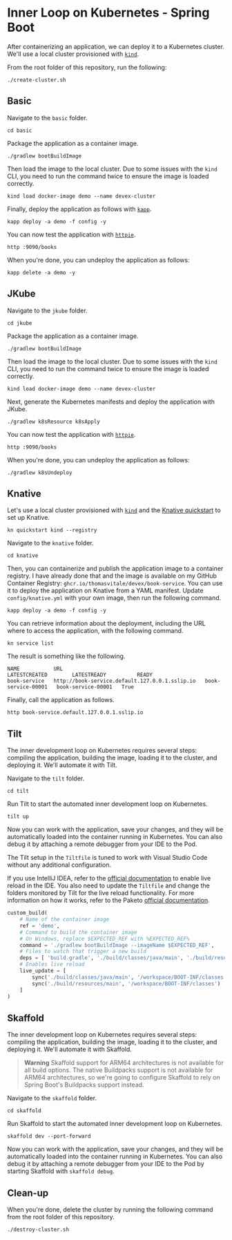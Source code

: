 # Inner Loop on Kubernetes - Spring Boot

After containerizing an application, we can deploy it to a Kubernetes cluster. We'll use a local cluster provisioned with [`kind`](https://kind.sigs.k8s.io).

From the root folder of this repository, run the following:

```shell
./create-cluster.sh
```

## Basic

Navigate to the `basic` folder.

```shell
cd basic
```

Package the application as a container image.

```shell
./gradlew bootBuildImage
```

Then load the image to the local cluster. Due to some issues with the `kind` CLI, you need to run the command twice to ensure the image is loaded correctly.

```shell
kind load docker-image demo --name devex-cluster
```

Finally, deploy the application as follows with [`kapp`](https://carvel.dev/kapp/docs/latest/install).

```shell
kapp deploy -a demo -f config -y
```

You can now test the application with [`httpie`](https://httpie.io).

```shell
http :9090/books
```

When you're done, you can undeploy the application as follows:

```shell
kapp delete -a demo -y
```

## JKube

Navigate to the `jkube` folder.

```shell
cd jkube
```

Package the application as a container image.

```shell
./gradlew bootBuildImage
```

Then load the image to the local cluster. Due to some issues with the `kind` CLI, you need to run the command twice to ensure the image is loaded correctly.

```shell
kind load docker-image demo --name devex-cluster
```

Next, generate the Kubernetes manifests and deploy the application with JKube.

```shell
./gradlew k8sResource k8sApply
```

You can now test the application with [`httpie`](https://httpie.io).

```shell
http :9090/books
```

When you're done, you can undeploy the application as follows:

```shell
./gradlew k8sUndeploy
```

## Knative

Let's use a local cluster provisioned with [`kind`](https://kind.sigs.k8s.io) and the [Knative quickstart](https://knative.dev/docs/getting-started/quickstart-install/) to set up Knative.

```shell
kn quickstart kind --registry
```

Navigate to the `knative` folder.

```shell
cd knative
```

Then, you can containerize and publish the application image to a container registry. I have already done that and the image is available on my GitHub Container Registry: `ghcr.io/thomasvitale/devex/book-service`. You can use it to deploy the application on Knative from a YAML manifest. Update `config/knative.yml` with your own image, then run the following command.

```shell
kapp deploy -a demo -f config -y
```

You can retrieve information about the deployment, including the URL where to access the application, with the following command.

```shell
kn service list
```

The result is something like the following.

```shell
NAME           URL                                              LATESTCREATED        LATESTREADY          READY
book-service   http://book-service.default.127.0.0.1.sslip.io   book-service-00001   book-service-00001   True
```

Finally, call the application as follows.

```shell
http book-service.default.127.0.0.1.sslip.io
```

## Tilt

The inner development loop on Kubernetes requires several steps: compiling the application, building the image, loading it to the cluster, and deploying it. We'll automate it with Tilt.

Navigate to the `tilt` folder.

```shell
cd tilt
```

Run Tilt to start the automated inner development loop on Kubernetes.

```shell
tilt up
```

Now you can work with the application, save your changes, and they will be automatically loaded into the container running in Kubernetes. You can also debug it by attaching a remote debugger from your IDE to the Pod.

The Tilt setup in the `Tiltfile` is tuned to work with Visual Studio Code without any additional configuration. 

If you use IntelliJ IDEA, refer to the [official documentation](https://www.jetbrains.com/help/idea/spring-boot.html#application-update-policies) to enable live reload in the IDE. You also need to update the `Tiltfile` and change the folders monitored by Tilt for the live reload functionality. For more information on how it works, refer to the Paketo [official documentation](https://paketo.io/docs/howto/java/#enable-process-reloading).

```python
custom_build(
    # Name of the container image
    ref = 'demo',
    # Command to build the container image
    # On Windows, replace $EXPECTED_REF with %EXPECTED_REF%
    command = './gradlew bootBuildImage --imageName $EXPECTED_REF',
    # Files to watch that trigger a new build
    deps = [ 'build.gradle', './build/classes/java/main', './build/resources/main' ],
    # Enables live reload
    live_update = [
        sync('./build/classes/java/main', '/workspace/BOOT-INF/classes'),
        sync('./build/resources/main', '/workspace/BOOT-INF/classes')
    ]
)
```

## Skaffold

The inner development loop on Kubernetes requires several steps: compiling the application, building the image, loading it to the cluster, and deploying it. We'll automate it with Skaffold.

> **Warning**
> Skaffold support for ARM64 architectures is not available for all build options. The native Buildpacks support is not available for ARM64 architectures, so we're going to configure Skaffold to rely on Spring Boot's Buildpacks support instead.

Navigate to the `skaffold` folder.

```shell
cd skaffold
```

Run Skaffold to start the automated inner development loop on Kubernetes.

```shell
skaffold dev --port-forward
```

Now you can work with the application, save your changes, and they will be automatically loaded into the container running in Kubernetes. You can also debug it by attaching a remote debugger from your IDE to the Pod by starting Skaffold with `skaffold debug`.

## Clean-up

When you're done, delete the cluster by running the following command from the root folder of this repository.

```shell
./destroy-cluster.sh
```
